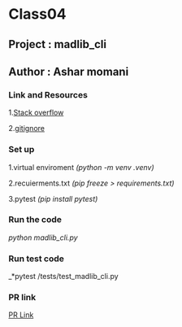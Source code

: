 # Class04

## Project : madlib_cli 

## Author : Ashar momani 

### Link and Resources 

1.[Stack overflow](https://stackoverflow.com/questions/24719368/syntaxerror-non-default-argument-follows-default-argument)


2.[gitignore](https://www.toptal.com/developers/gitignore)


### Set up 

1.virtual enviroment _*(python -m venv .venv)*_

2.recuierments.txt _*(pip freeze > requirements.txt)*_

3.pytest _*(pip install pytest)*_

### Run the code 

_*python madlib_cli.py*_

### Run test code 

_*pytest /tests/test_madlib_cli.py

### PR link 
[PR Link](https://github.com/Ashar121299/madlib-cli/pull/1)
